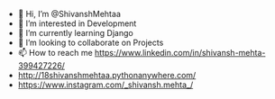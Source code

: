 - 👋 Hi, I’m @ShivanshMehtaa
- 👀 I’m interested in Development
- 🌱 I’m currently learning Django 
- 💞️ I’m looking to collaborate on Projects
- 📫 How to reach me https://www.linkedin.com/in/shivansh-mehta-399427226/  
- http://18shivanshmehtaa.pythonanywhere.com/
- https://www.instagram.com/_shivansh.mehta_/


<!---
ShivanshMehtaa/ShivanshMehtaa is a ✨ special ✨ repository because its `README.md` (this file) appears on your GitHub profile.
You can click the Preview link to take a look at your changes.
--->
